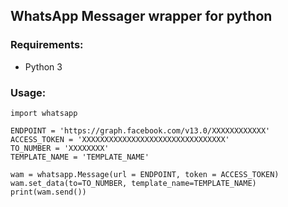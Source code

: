 ## WhatsApp Messager wrapper for python

### Requirements:
- Python 3

### Usage:
```
import whatsapp

ENDPOINT = 'https://graph.facebook.com/v13.0/XXXXXXXXXXXX'
ACCESS_TOKEN = 'XXXXXXXXXXXXXXXXXXXXXXXXXXXXXXXX'
TO_NUMBER = 'XXXXXXXX'
TEMPLATE_NAME = 'TEMPLATE_NAME'

wam = whatsapp.Message(url = ENDPOINT, token = ACCESS_TOKEN)
wam.set_data(to=TO_NUMBER, template_name=TEMPLATE_NAME)
print(wam.send())
```
